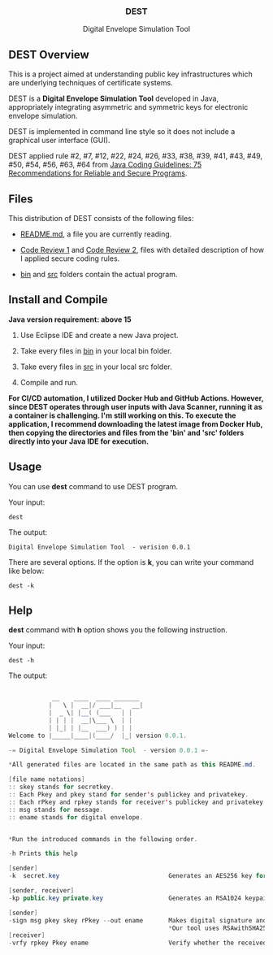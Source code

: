 <div align="center">

   <h3>DEST</h3>

  Digital Envelope Simulation Tool
  <br>
</div>

## DEST Overview

This is a project aimed at understanding public key infrastructures which are underlying techniques of certificate systems.

DEST is a **Digital Envelope Simulation Tool** developed in Java, appropriately integrating asymmetric and symmetric keys for electronic envelope simulation.

DEST is implemented in command line style so it does not include a graphical user interface (GUI).

DEST applied rule #2, #7, #12, #22, #24, #26, #33, #38, #39, #41, #43, #49, #50, #54, #56, #63, #64 from [Java Coding Guidelines: 75 Recommendations for Reliable and Secure Programs](https://s3-ap-southeast-1.amazonaws.com/tv-prod/documents/null-Addison.Wesley.Java.Coding.Guidelines.Sep.2013.ISBN.032193315X.pdf).


## Files

This distribution of DEST consists of the following files:

  * [README.md](https://github.com/chaewonkwak/DEST/blob/main/README.md), a file you are currently reading.

  * [Code Review 1](https://github.com/chaewonkwak/DEST/blob/main/CodeReviewReport(1).pdf) and [Code Review 2](https://github.com/chaewonkwak/DEST/blob/main/CodeReviewReport(2).pdf), files with detailed description of how I applied secure coding rules.

  * [bin](https://github.com/chaewonkwak/DEST/tree/main/bin) and [src](https://github.com/chaewonkwak/DEST/tree/main/src) folders contain the actual program.


## Install and Compile

**Java version requirement: above 15** 

1. Use Eclipse IDE and create a new Java project.

2. Take every files in [bin](https://github.com/chaewonkwak/DEST/tree/main/bin) in your local bin folder.

3. Take every files in [src](https://github.com/chaewonkwak/DEST/tree/main/src) in your local src folder.

4. Compile and run.


**For CI/CD automation, I utilized Docker Hub and GitHub Actions. However, since DEST operates through user inputs with Java Scanner, running it as a container is challenging. I'm still working on this. To execute the application, I recommend downloading the latest image from Docker Hub, then copying the directories and files from the 'bin' and 'src' folders directly into your Java IDE for execution.**


## Usage

You can use **dest** command to use DEST program.

Your input:
```
dest
```

The output:
```
Digital Envelope Simulation Tool  - verision 0.0.1
```

There are several options. If the option is **k**, you can write your command like below:
```
dest -k
```

## Help

**dest** command with **h** option shows you the following instruction.

Your input:
```
dest -h
```

The output:

```java

            __    ____  ____ _______
           |   \ |  __|/ ___|__   __|
           |  _ \| |__( (___   | |
           | | | |  __|\___ \  | |
           | |_| | |__  ___) ) | |
Welcome to |_____|____|(____/  |_| version 0.0.1.

-= Digital Envelope Simulation Tool  - version 0.0.1 =-

*All generated files are located in the same path as this README.md.

[file name notations]
:: skey stands for secretkey.
:: Each Pkey and pkey stand for sender's publickey and privatekey.
:: Each rPkey and rpkey stands for receiver's publickey and privatekey.
:: msg stands for message.
:: ename stands for digital envelope.


*Run the introduced commands in the following order.

-h Prints this help

[sender]
-k  secret.key                              Generates an AES256 key for symmetric encryption and saves as a file named "secret.key" in this case

[sender, receiver]
-kp public.key private.key                  Generates an RSA1024 keypair and saves as two files, "public.key" and "private.key" in this case

[sender]
-sign msg pkey skey rPkey --out ename       Makes digital signature and envelope at once for the message and saves as a file named in this case
                                            *Our tool uses RSAwithSHA256 and AES algorithms for generating digital envelope.
[receiver]
-vrfy rpkey Pkey ename                      Verify whether the received digital envelope is from the correct sender and hasn't been modified.

